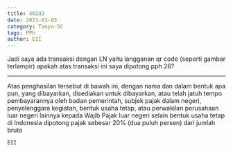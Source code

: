 ```yaml
---
title: 46242
date: 2021-03-03
category: Tanya-SC
tags: PPh
author: EII
---
```


Jadi saya ada transaksi dengan LN yaitu langganan qr code (seperti gambar terlampir) apakah atas transaksi ini saya dipotong pph 26?

---

Atas penghasilan tersebut di bawah ini, dengan nama dan dalam bentuk apa pun, yang dibayarkan, disediakan untuk dibayarkan, atau telah jatuh tempo pembayarannya oleh badan pemerintah, subjek pajak dalam negeri, penyelenggara kegiatan, bentuk usaha tetap, atau perwakilan perusahaan luar negeri lainnya kepada Wajib Pajak luar negeri selain bentuk usaha tetap di Indonesia dipotong pajak sebesar 20% (dua puluh persen) dari jumlah bruto

`EII`
